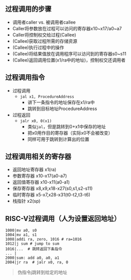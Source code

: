 ## 过程调用的步骤

- 调用者caller vs. 被调用者callee
- Caller将参数放在过程可以访问的寄存器x10~x17/a0~a7
- Caller将控制权交给过程(Callee)
- (Callee)获取过程所需的存储资源
- (Callee)执行过程中的操作
- (Callee)将结果值放在调用程序可以访问到的寄存器s0~s11
- (Callee)返回调用位置(x1/ra中的地址)，控制权交还调用者

## 过程调用指令

- 过程调用
    - `jal x1, ProcedureAddress`
        - 讲下一条指令的地址保存在x1/ra中
        - 跳转到目标地址ProcedureAddress
- 过程返回
    - `jalr x0, 0(x1)`
        - 类似`jal`，但是跳转到0+x1中保存的地址
        - 把x0用作目的寄存器（实际x0不会被改变）
        - 同样可用于跳转到计算出的位置

## 过程调用相关的寄存器

- 返回地址寄存器 x1(ra)
- 参数寄存器 x10-x17(a0-a7)
- 返回值寄存器 x10-x11(a0-a1)
- 保存寄存器 x8,x9,x18-x27(s0,s1,s2-s11)
- 临时寄存器 x5-x7,x28-x31(t0-t2,t3-t6)
- 栈指针 x2(sp)

## RISC-V过程调用（人为设置返回地址）

```
1000|mv a0, s0
1004|mv a1, s1
1008|addi ra, zero, 1016 # ra=1016
1012|j sum # jump to sum
1016|...  # 跳转返回下条指令
... |
2000|sum: add a0, a0, a1
2004|jr ra  # jalr x0, ra, 0
```
> 伪指令j跳转到给定的地址
